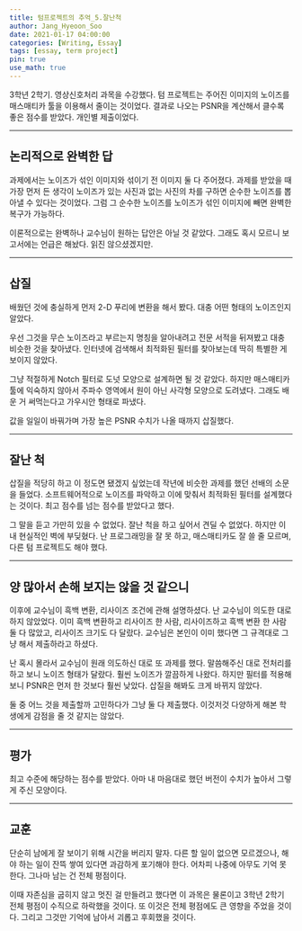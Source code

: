 ```yaml
---
title: 텀프로젝트의 추억_5.잘난척
author: Jang_Hyeoon_Soo
date: 2021-01-17 04:00:00
categories: [Writing, Essay]
tags: [essay, term project]
pin: true
use_math: true
---
```


3학년 2학기. 영상신호처리 과목을 수강했다. 텀 프로젝트는 주어진 이미지의 노이즈를 매스매티카 툴을 이용해서 줄이는 것이었다. 결과로 나오는 PSNR을 계산해서 클수록 좋은 점수를 받았다. 개인별 제출이었다.  

*****

## __논리적으로 완벽한 답__

과제에서는 노이즈가 섞인 이미지와 섞이기 전 이미지 둘 다 주어졌다. 과제를 받았을 때 가장 먼저 든 생각이 노이즈가 있는 사진과 없는 사진의 차를 구하면 순수한 노이즈를 뽑아낼 수 있다는 것이었다. 그럼 그 순수한 노이즈를 노이즈가 섞인 이미지에 빼면 완벽한 복구가 가능하다.  
  
이론적으로는 완벽하나 교수님이 원하는 답안은 아닐 것 같았다. 그래도 혹시 모르니 보고서에는 언급은 해놨다. 읽진 않으셨겠지만.  

*****

## __삽질__

배웠던 것에 충실하게 먼저 2-D 푸리에 변환을 해서 봤다. 대충 어떤 형태의 노이즈인지 알았다.  
  
우선 그것을 무슨 노이즈라고 부르는지 명칭을 알아내려고 전문 서적을 뒤져봤고 대충 비슷한 것을 찾아냈다. 인터넷에 검색해서 최적화된 필터를 찾아보는데 딱히 특별한 게 보이지 않았다.  
  
그냥 적절하게 Notch 필터로 도넛 모양으로 설계하면 될 것 같았다. 하지만 매스매티카 툴에 익숙하지 않아서 주파수 영역에서 원이 아닌 사각형 모양으로 도려냈다. 그래도 배운 거 써먹는다고 가우시안 형태로 파냈다.  
  
값을 일일이 바꿔가며 가장 높은 PSNR 수치가 나올 때까지 삽질했다.  

*****

## __잘난 척__
  
삽질을 적당히 하고 이 정도면 됐겠지 싶었는데 작년에 비슷한 과제를 했던 선배의 소문을 들었다. 소프트웨어적으로 노이즈를 파악하고 이에 맞춰서 최적화된 필터를 설계했다는 것이다. 최고 점수를 넘는 점수를 받았다고 했다.  
  
그 말을 듣고 가만히 있을 수 없었다. 잘난 척을 하고 싶어서 견딜 수 없었다. 하지만 이내 현실적인 벽에 부딪혔다. 난 프로그래밍을 잘 못 하고, 매스매티카도 잘 쓸 줄 모르며, 다른 텀 프로젝트도 해야 했다.  

*****

## __양 많아서 손해 보지는 않을 것 같으니__

이후에 교수님이 흑백 변환, 리사이즈 조건에 관해 설명하셨다. 난 교수님이 의도한 대로 하지 않았었다. 이미 흑백 변환하고 리사이즈 한 사람, 리사이즈하고 흑백 변환 한 사람 둘 다 많았고, 리사이즈 크기도 다 달랐다. 교수님은 본인이 이미 했다면 그 규격대로 그냥 해서 제출하라고 하셨다.  
  
난 혹시 몰라서 교수님이 원래 의도하신 대로 또 과제를 했다. 말씀해주신 대로 전처리를 하고 보니 노이즈 형태가 달랐다. 훨씬 노이즈가 깔끔하게 나왔다. 하지만 필터를 적용해보니 PSNR은 먼저 한 것보다 훨씬 낮았다. 삽질을 해봐도 크게 바뀌지 않았다.  
  
둘 중 어느 것을 제출할까 고민하다가 그냥 둘 다 제출했다. 이것저것 다양하게 해본 학생에게 감점을 줄 것 같지는 않았다.  

*****

## __평가__

최고 수준에 해당하는 점수를 받았다. 아마 내 마음대로 했던 버전이 수치가 높아서 그렇게 주신 모양이다.

*****

## __교훈__

단순히 남에게 잘 보이기 위해 시간을 버리지 말자. 다른 할 일이 없으면 모르겠으나, 해야 하는 일이 잔뜩 쌓여 있다면 과감하게 포기해야 한다. 어차피 나중에 아무도 기억 못 한다. 그나마 남는 건 전체 평점이다.  

이때 자존심을 굽히지 않고 멋진 걸 만들려고 했다면 이 과목은 물론이고 3학년 2학기 전체 평점이 수직으로 하락했을 것이다. 또 이것은 전체 평점에도 큰 영향을 주었을 것이다. 그리고 그것만 기억에 남아서 괴롭고 후회했을 것이다.
